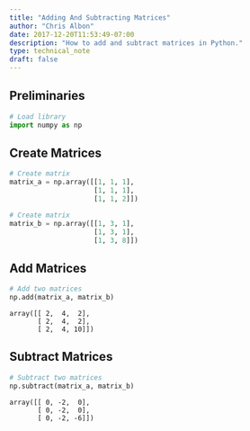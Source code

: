 ```yaml
---
title: "Adding And Subtracting Matrices"
author: "Chris Albon"
date: 2017-12-20T11:53:49-07:00
description: "How to add and subtract matrices in Python."
type: technical_note
draft: false
---
```

## Preliminaries


```python
# Load library
import numpy as np
```

## Create Matrices


```python
# Create matrix
matrix_a = np.array([[1, 1, 1],
                     [1, 1, 1],
                     [1, 1, 2]])

# Create matrix
matrix_b = np.array([[1, 3, 1],
                     [1, 3, 1],
                     [1, 3, 8]])
```

## Add Matrices


```python
# Add two matrices
np.add(matrix_a, matrix_b)
```




    array([[ 2,  4,  2],
           [ 2,  4,  2],
           [ 2,  4, 10]])



## Subtract Matrices


```python
# Subtract two matrices
np.subtract(matrix_a, matrix_b)
```




    array([[ 0, -2,  0],
           [ 0, -2,  0],
           [ 0, -2, -6]])


